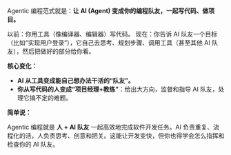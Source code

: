 
Agentic 编程范式就是：**让 AI (Agent) 变成你的编程队友，一起写代码、做项目。**

以前：你用工具（像编译器、编辑器）写代码。
现在：你告诉 AI 队友一个目标（比如“实现用户登录”），它自己去思考、规划步骤、调用工具（甚至其他 AI 队友），然后把做好的部分给你看。

**核心变化：**

*   **AI 从工具变成能自己想办法干活的“队友”。**
*   **你从写代码的人变成“项目经理+教练”**：给出大方向，监督和指导 AI 队友，处理它搞不定的难题。

**简单说：**

Agentic 编程就是 **人 + AI 队友** 一起高效地完成软件开发任务。AI 负责重复、流程化的活，人负责思考、创意和把关。这能让开发变快，但你也得学会怎么指挥和检查你的 AI 队友。